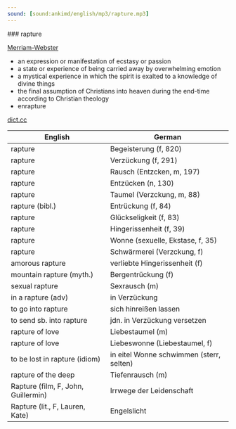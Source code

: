 ```yaml
---
sound: [sound:ankimd/english/mp3/rapture.mp3]
---
```


\### rapture

[Merriam-Webster](https://www.merriam-webster.com/dictionary/rapture)

- an expression or manifestation of ecstasy or passion
- a state or experience of being carried away by overwhelming emotion
- a mystical experience in which the spirit is exalted to a knowledge of divine things
- the final assumption of Christians into heaven during the end-time according to Christian theology
- enrapture

[dict.cc](https://www.dict.cc/rapture)

| English        | German       |
| -------------- | ------------ |
| rapture | Begeisterung (f, 820) |
| rapture | Verzückung (f, 291) |
| rapture | Rausch (Entzcken, m, 197) |
| rapture | Entzücken (n, 130) |
| rapture | Taumel (Verzckung, m, 88) |
| rapture (bibl.) | Entrückung (f, 84) |
| rapture | Glückseligkeit (f, 83) |
| rapture | Hingerissenheit (f, 39) |
| rapture | Wonne (sexuelle, Ekstase, f, 35) |
| rapture | Schwärmerei (Verzckung, f) |
| amorous rapture | verliebte Hingerissenheit (f) |
| mountain rapture (myth.) | Bergentrückung (f) |
| sexual rapture | Sexrausch (m) |
| in a rapture (adv) | in Verzückung |
| to go into rapture | sich hinreißen lassen |
| to send sb. into rapture | jdn. in Verzückung versetzen |
| rapture of love | Liebestaumel (m) |
| rapture of love | Liebeswonne (Liebestaumel, f) |
| to be lost in rapture (idiom) | in eitel Wonne schwimmen (sterr, selten) |
| rapture of the deep | Tiefenrausch (m) |
| Rapture (film, F, John, Guillermin) | Irrwege der Leidenschaft |
| Rapture (lit., F, Lauren, Kate) | Engelslicht |
